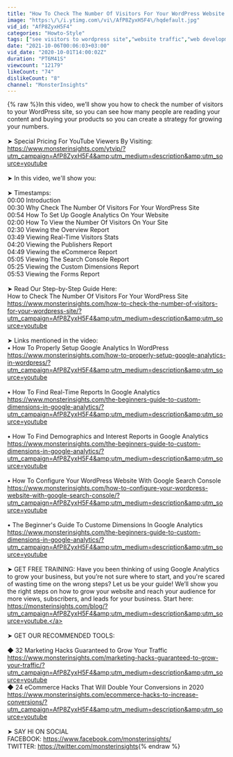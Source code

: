 ```yaml
---
title: "How To Check The Number Of Visitors For Your WordPress Website (Beginner's Guide)"
image: "https:\/\/i.ytimg.com\/vi\/AfP8ZyxH5F4\/hqdefault.jpg"
vid_id: "AfP8ZyxH5F4"
categories: "Howto-Style"
tags: ["see visitors to wordpress site","website traffic","web development"]
date: "2021-10-06T00:06:03+03:00"
vid_date: "2020-10-01T14:00:02Z"
duration: "PT6M41S"
viewcount: "12179"
likeCount: "74"
dislikeCount: "8"
channel: "MonsterInsights"
---
```

{% raw %}In this video, we’ll show you how to check the number of visitors to your WordPress site, so you can see how many people are reading your content and buying your products so you can create a strategy for growing your numbers.<br /><br />➤ Special Pricing For YouTube Viewers By Visiting:<br /><a rel="nofollow" target="blank" href="https://www.monsterinsights.com/ytvip/?utm_campaign=AfP8ZyxH5F4&amp;utm_medium=description&amp;utm_source=youtube">https://www.monsterinsights.com/ytvip/?utm_campaign=AfP8ZyxH5F4&amp;utm_medium=description&amp;utm_source=youtube</a><br /><br />➤ In this video, we'll show you: <br /><br />➤ Timestamps: <br />00:00 Introduction<br />00:30 Why Check The Number Of Visitors For Your WordPress Site<br />00:54 How To Set Up Google Analytics On Your Website<br />02:00 How To View the Number Of Visitors On Your Site<br />02:30 Viewing the Overview Report<br />03:49 Viewing Real-Time Visitors Stats<br />04:20 Viewing the Publishers Report<br />04:49 Viewing the eCommerce Report<br />05:05 Viewing The Search Console Report<br />05:25 Viewing the Custom Dimensions Report<br />05:53 Viewing the Forms Report<br /><br />➤ Read Our Step-by-Step Guide Here:<br />How to Check The Number Of Visitors For Your WordPress Site<br /><a rel="nofollow" target="blank" href="https://www.monsterinsights.com/how-to-check-the-number-of-visitors-for-your-wordpress-site/?utm_campaign=AfP8ZyxH5F4&amp;utm_medium=description&amp;utm_source=youtube">https://www.monsterinsights.com/how-to-check-the-number-of-visitors-for-your-wordpress-site/?utm_campaign=AfP8ZyxH5F4&amp;utm_medium=description&amp;utm_source=youtube</a><br /><br />➤ Links mentioned in the video:<br />• How To Properly Setup Google Analytics In WordPress <br /><a rel="nofollow" target="blank" href="https://www.monsterinsights.com/how-to-properly-setup-google-analytics-in-wordpress/?utm_campaign=AfP8ZyxH5F4&amp;utm_medium=description&amp;utm_source=youtube">https://www.monsterinsights.com/how-to-properly-setup-google-analytics-in-wordpress/?utm_campaign=AfP8ZyxH5F4&amp;utm_medium=description&amp;utm_source=youtube</a><br /><br />• How To Find Real-Time Reports In Google Analytics<br /><a rel="nofollow" target="blank" href="https://www.monsterinsights.com/the-beginners-guide-to-custom-dimensions-in-google-analytics/?utm_campaign=AfP8ZyxH5F4&amp;utm_medium=description&amp;utm_source=youtube">https://www.monsterinsights.com/the-beginners-guide-to-custom-dimensions-in-google-analytics/?utm_campaign=AfP8ZyxH5F4&amp;utm_medium=description&amp;utm_source=youtube</a><br /><br />• How To Find Demographics and Interest Reports in Google Analytics<br /><a rel="nofollow" target="blank" href="https://www.monsterinsights.com/the-beginners-guide-to-custom-dimensions-in-google-analytics/?utm_campaign=AfP8ZyxH5F4&amp;utm_medium=description&amp;utm_source=youtube">https://www.monsterinsights.com/the-beginners-guide-to-custom-dimensions-in-google-analytics/?utm_campaign=AfP8ZyxH5F4&amp;utm_medium=description&amp;utm_source=youtube</a><br /><br />• How To Configure Your WordPress Website With Google Search Console<br /><a rel="nofollow" target="blank" href="https://www.monsterinsights.com/how-to-configure-your-wordpress-website-with-google-search-console/?utm_campaign=AfP8ZyxH5F4&amp;utm_medium=description&amp;utm_source=youtube">https://www.monsterinsights.com/how-to-configure-your-wordpress-website-with-google-search-console/?utm_campaign=AfP8ZyxH5F4&amp;utm_medium=description&amp;utm_source=youtube</a><br /><br />• The Beginner's Guide To Custome Dimensions In Google Analytics<br /><a rel="nofollow" target="blank" href="https://www.monsterinsights.com/the-beginners-guide-to-custom-dimensions-in-google-analytics/?utm_campaign=AfP8ZyxH5F4&amp;utm_medium=description&amp;utm_source=youtube">https://www.monsterinsights.com/the-beginners-guide-to-custom-dimensions-in-google-analytics/?utm_campaign=AfP8ZyxH5F4&amp;utm_medium=description&amp;utm_source=youtube</a><br /><br />➤ GET FREE TRAINING: Have you been thinking of using Google Analytics to grow your business, but you’re not sure where to start, and you're scared of wasting time on the wrong steps? Let us be your guide! We’ll show you the right steps on how to grow your website and reach your audience for more views, subscribers, and leads for your business. Start here: <a rel="nofollow" target="blank" href="https://monsterinsights.com/blog/?utm_campaign=AfP8ZyxH5F4&amp;utm_medium=description&amp;utm_source=youtube.">https://monsterinsights.com/blog/?utm_campaign=AfP8ZyxH5F4&amp;utm_medium=description&amp;utm_source=youtube.</a><br /><br />➤ GET OUR RECOMMENDED TOOLS:<br /><br />◆ 32 Marketing Hacks Guaranteed to Grow Your Traffic<br /><a rel="nofollow" target="blank" href="https://www.monsterinsights.com/marketing-hacks-guaranteed-to-grow-your-traffic/?utm_campaign=AfP8ZyxH5F4&amp;utm_medium=description&amp;utm_source=youtube">https://www.monsterinsights.com/marketing-hacks-guaranteed-to-grow-your-traffic/?utm_campaign=AfP8ZyxH5F4&amp;utm_medium=description&amp;utm_source=youtube</a><br />◆ 24 eCommerce Hacks That Will Double Your Conversions in 2020<br /><a rel="nofollow" target="blank" href="https://www.monsterinsights.com/ecommerce-hacks-to-increase-conversions/?utm_campaign=AfP8ZyxH5F4&amp;utm_medium=description&amp;utm_source=youtube">https://www.monsterinsights.com/ecommerce-hacks-to-increase-conversions/?utm_campaign=AfP8ZyxH5F4&amp;utm_medium=description&amp;utm_source=youtube</a><br /><br />➤ SAY HI ON SOCIAL<br />FACEBOOK: <a rel="nofollow" target="blank" href="https://www.facebook.com/monsterinsights/">https://www.facebook.com/monsterinsights/</a><br />TWITTER: <a rel="nofollow" target="blank" href="https://twitter.com/monsterinsights">https://twitter.com/monsterinsights</a>{% endraw %}
